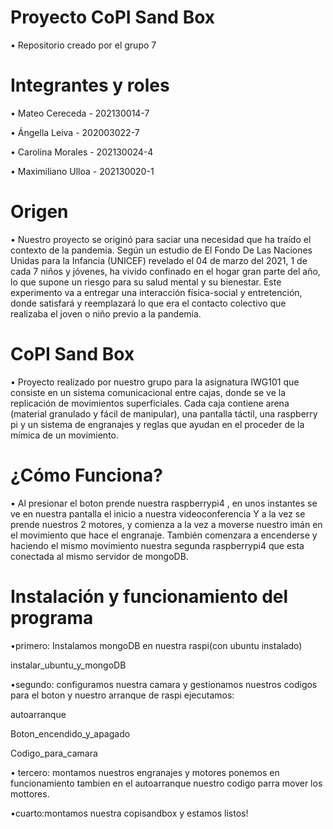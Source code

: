 # Proyecto CoPI Sand Box

•	Repositorio creado por el grupo 7 

# Integrantes y roles

•	Mateo Cereceda - 202130014-7

•	Ángella Leiva - 202003022-7

•	Carolina Morales - 202130024-4

•	Maximiliano Ulloa - 202130020-1

# Origen

•	Nuestro proyecto se originó para saciar una necesidad que ha traído el contexto de la pandemia. Según un estudio de El Fondo De Las Naciones Unidas para la Infancia (UNICEF) revelado el 04 de marzo del 2021, 1 de cada 7 niños y jóvenes, ha vivido confinado en el hogar gran parte del año, lo que supone un riesgo para su salud mental y su bienestar. Este experimento va a entregar una interacción física-social y entretención, donde satisfará y reemplazará lo que era el contacto colectivo que realizaba el joven o niño previo a la pandemia.

# CoPI Sand Box

•	Proyecto realizado por nuestro grupo para la asignatura IWG101 que consiste en un sistema comunicacional entre cajas, donde se ve la replicación de movimientos superficiales. Cada caja contiene arena (material granulado y fácil de manipular), una pantalla táctil, una raspberry pi y un sistema de engranajes y reglas que ayudan en el proceder de la mímica de un movimiento.

# ¿Cómo Funciona?
• Al presionar el boton prende nuestra raspberrypi4 , en unos instantes se ve en nuestra pantalla el inicio a nuestra videoconferencia  Y a la vez se prende nuestros 2 motores, y comienza a la vez a moverse nuestro imán en el movimiento que hace el engranaje. 
También comenzara a encenderse y haciendo el mismo movimiento nuestra segunda raspberrypi4 que esta conectada al mismo servidor de mongoDB.

# Instalación y funcionamiento del programa
•primero: Instalamos mongoDB en nuestra raspi(con ubuntu instalado)

instalar_ubuntu_y_mongoDB

•segundo:  configuramos nuestra camara y  gestionamos nuestros codigos para el boton y  nuestro arranque de raspi
ejecutamos:

autoarranque 

Boton_encendido_y_apagado

Codigo_para_camara

• tercero: montamos nuestros engranajes y motores
ponemos en  funcionamiento tambien en el autoarranque nuestro codigo parra mover los mottores.

•cuarto:montamos nuestra copisandbox y estamos listos!

